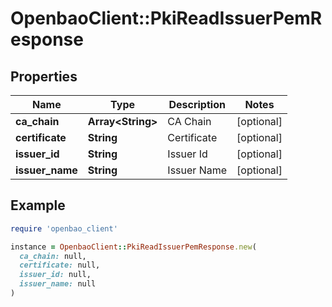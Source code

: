 # OpenbaoClient::PkiReadIssuerPemResponse

## Properties

| Name | Type | Description | Notes |
| ---- | ---- | ----------- | ----- |
| **ca_chain** | **Array&lt;String&gt;** | CA Chain | [optional] |
| **certificate** | **String** | Certificate | [optional] |
| **issuer_id** | **String** | Issuer Id | [optional] |
| **issuer_name** | **String** | Issuer Name | [optional] |

## Example

```ruby
require 'openbao_client'

instance = OpenbaoClient::PkiReadIssuerPemResponse.new(
  ca_chain: null,
  certificate: null,
  issuer_id: null,
  issuer_name: null
)
```


